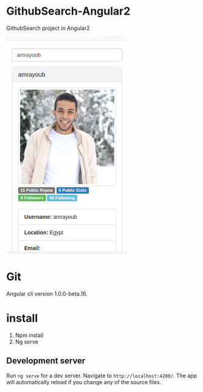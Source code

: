 # GithubSearch-Angular2
GithubSearch project in Angular2

[![solarized dualmode](https://github.com/amrayoub/GithubSearch-Angular2/blob/master/img/github.png)](#features)

# Git

Angular cli version 1.0.0-beta.16.

# install

1. Npm install 
2. Ng serve

## Development server
Run `ng serve` for a dev server. Navigate to `http://localhost:4200/`. The app will automatically reload if you change any of the source files.
